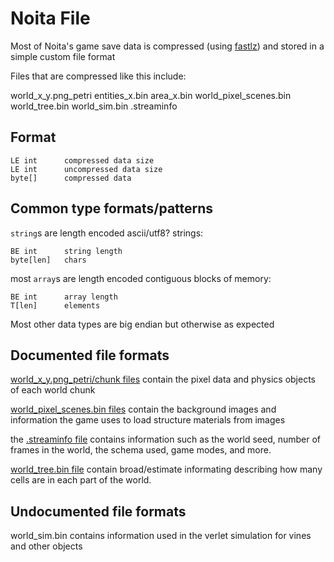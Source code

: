 # Noita File
Most of Noita's game save data is compressed (using [fastlz](https://github.com/ariya/FastLZ)) and stored in a simple custom file format

Files that are compressed like this include:

world_x_y.png_petri
entities_x.bin
area_x.bin
world_pixel_scenes.bin
world_tree.bin
world_sim.bin
.streaminfo

## Format

```
LE int      compressed data size
LE int      uncompressed data size
byte[]      compressed data
```

## Common type formats/patterns
`string`s are length encoded ascii/utf8? strings:
```
BE int      string length
byte[len]   chars
```

most `array`s are length encoded contiguous blocks of memory:
```
BE int      array length
T[len]      elements
```


Most other data types are big endian but otherwise as expected

## Documented file formats

[world_x_y.png_petri/chunk files](NoitaChunk.md) contain the pixel data and physics objects of each world chunk

[world_pixel_scenes.bin files](NoitaPixelScenes.md) contain the background images and information the game uses to load structure materials from images

the [.streaminfo file](NoitaStreamInfo.md) contains information such as the world seed, number of frames in the world, the schema used, game modes, and more.

[world_tree.bin file](NoitaWorldTree.md) contain broad/estimate informating describing how many cells are in each part of the world.

## Undocumented file formats

world_sim.bin contains information used in the verlet simulation for vines and other objects

